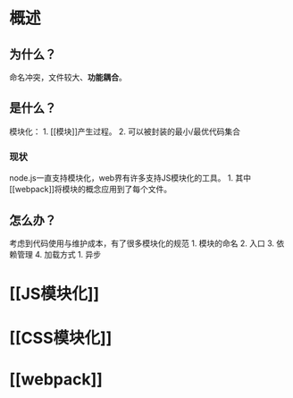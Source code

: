 # 概述
## 为什么？
命名冲突，文件较大、**功能耦合**。
## 是什么？
模块化：
	1. [[模块]]产生过程。
	2. 可以被封装的最小/最优代码集合
### 现状
node.js一直支持模块化，web界有许多支持JS模块化的工具。
	1. 其中[[webpack]]将模块的概念应用到了每个文件。
## 怎么办？
考虑到代码使用与维护成本，有了很多模块化的规范
	1. 模块的命名
	2. 入口
	3. 依赖管理
	4. 加载方式
		1. 异步
# [[JS模块化]] 

# [[CSS模块化]] 

# [[webpack]] 
